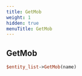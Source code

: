 ```yaml
---
title: GetMob
weight: 1
hidden: true
menuTitle: GetMob
---
```

## GetMob
```perl
$entity_list->GetMob(name)
```